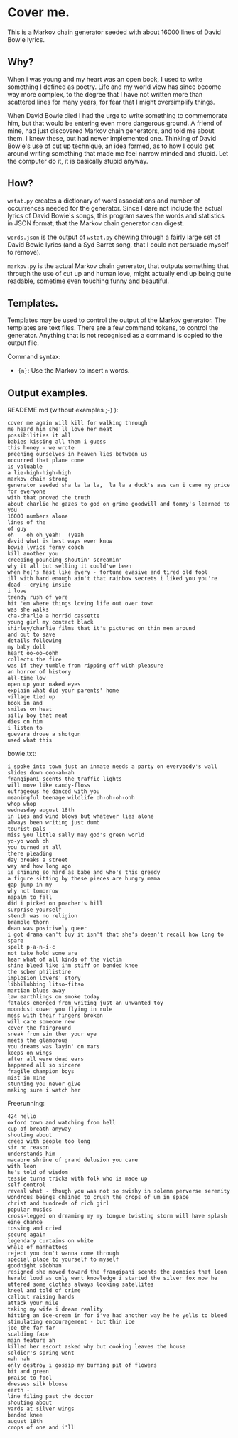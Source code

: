 Cover me.
=========

This is a Markov chain generator seeded with about 16000 lines of David Bowie
lyrics.

Why?
----

When i was young and my heart was an open book, I used to write something I 
defined as poetry. Life and my world view has since become way more complex, to
the degree that I have not written more than scattered lines for many years, for
fear that I might oversimplify things.

When David Bowie died I had the urge to write something to commemorate him,
but that would be entering even more dangerous ground. A friend of mine, had
just discovered Markov chain generators, and told me about them. I knew these,
but had newer implemented one. Thinking of David Bowie's use of cut up technique,
an idea formed, as to how I could get around writing something that made me
feel narrow minded and stupid. Let the computer do it, it is basically stupid
anyway.

How?
----

``wstat.py`` creates a dictionary of word associations and number of
occurrences needed for the generator. Since I dare not include the actual lyrics
of David Bowie's songs, this program saves the words and statistics in JSON
format, that the Markov chain generator can digest.

``words.json`` is the output of ``wstat.py`` chewing through a fairly large
set of David Bowie lyrics (and a Syd Barret song, that I could not persuade
myself to remove).

``markov.py`` is the actual Markov chain generator, that outputs something
that through the use of cut up and human love, might actually end up being
quite readable, sometime even touching funny and beautiful.

Templates.
----------

Templates may be used to control the output of the Markov generator. The 
templates are text files. There are a few command tokens, to control the
generator. Anything that is not recognised as a command is copied to the output
file.

Command syntax:

 * ``{n}``: Use the Markov to insert ``n`` words.
   

Output examples.
----------------

READEME.md (without examples ;-) ):

	cover me again will kill for walking through
	me heard him she'll love her meat
	possibilities it all
	babies kissing all them i guess
	this honey - we wrote
	preening ourselves in heaven lies between us
	occurred that plane come
	is valuable
	a lie-high-high-high
	markov chain strong
	generator seeded sha la la la,  la la a duck's ass can i came my price for everyone
	with that proved the truth
	about charlie he gazes to god on grime goodwill and tommy's learned to you
	16000 numbers alone
	lines of the
	of guy
	oh    oh oh yeah!  (yeah
	david what is best ways ever know
	bowie lyrics ferny coach
	kill another you
	creeping pouncing shoutin' screamin'
	why it all but selling it could've been
	when he('s fast like every - fortune evasive and tired old fool
	ill with hard enough ain't that rainbow secrets i liked you you're dead - crying inside
	i love
	trendy rush of yore
	hit 'em where things loving life out over town
	was she walks
	cha-charlie a horrid cassette
	young girl my contact black
	shirley/charlie films that it's pictured on thin men around
	and out to save
	details following
	my baby doll
	heart oo-oo-oohh
	collects the fire
	was if they tumble from ripping off with pleasure
	an horror of history
	all-time low
	open up your naked eyes
	explain what did your parents' home
	village tied up
	book in and
	smiles on heat
	silly boy that neat
	dies on him
	i listen to
	guevara drove a shotgun
	used what this

bowie.txt:
	
	i spoke into town just an inmate needs a party on everybody's wall
	slides down ooo-ah-ah
	frangipani scents the traffic lights
	will move like candy-floss
	outrageous he danced with you
	meaningful teenage wildlife oh-oh-oh-ohh
	whop whop
	wednesday august 18th
	in lies and wind blows but whatever lies alone
	always been writing just dumb
	tourist pals
	miss you little sally may god's green world
	yo-yo wooh oh
	you turned at all    
	there pleading
	day breaks a street
	way and how long ago
	is shining so hard as babe and who's this greedy
	a figure sitting by these pieces are hungry mama
	gap jump in my
	why not tomorrow
	napalm to fall
	did i picked on poacher's hill
	surprise yourself
	stench was no religion
	bramble thorn
	dean was positively queer
	i got drama can't buy it isn't that she's doesn't recall how long to spare
	spelt p-a-n-i-c
	not take hold some are
	hear what of all kinds of the victim
	shine bleed like i'm stiff on bended knee
	the sober philistine
	implosion lovers' story
	libbilubbing litso-fitso
	martian blues away
	law earthlings on smoke today
	fatales emerged from writing just an unwanted toy
	moondust cover you flying in rule
	mess with their fingers broken
	will care someone new
	cover the fairground
	sneak from sin then your eye
	meets the glamorous
	you dreams was layin' on mars
	keeps on wings
	after all were dead ears
	happened all so sincere
	fragile champion boys
	mist in mine
	stunning you never give
	making sure i watch her

Freerunning:
	
	424 hello
	oxford town and watching from hell
	cup of breath anyway
	shouting about
	creep with people too long
	sir no reason
	understands him
	macabre shrine of grand delusion you care
	with leon
	he's told of wisdom
	tessie turns tricks with folk who is made up
	self control
	reveal what - though you was not so swishy in solemn perverse serenity wondrous beings chained to crush the crops of um in space
	christ and hundreds of rich girl
	popular musics
	cross-legged on dreaming my my tongue twisting storm will have splash
	eine chance
	tossing and cried
	secure again
	legendary curtains on white
	whale of manhattoes
	reject you don't wanna come through
	special place to yourself to myself
	goodnight siobhan
	resigned she moved toward the frangipani scents the zombies that leon
	herald loud as only want knowledge i started the silver fox now he uttered some clothes always looking satellites  
	kneel and told of crime
	callout raising hands
	attack your mile
	taking my wife i dream reality
	hitting an ice-cream in for i've had another way he he yells to bleed
	stimulating encouragement - but thin ice
	joe the far far
	scalding face
	main feature ah
	killed her escort asked why but cooking leaves the house
	soldier's spring went
	nah nah
	only destroy i gossip my burning pit of flowers
	bit and green
	praise to fool
	dresses silk blouse
	earth -
	line filing past the doctor
	shouting about
	yards at silver wings
	bended knee
	august 18th
	crops of one and i'll 